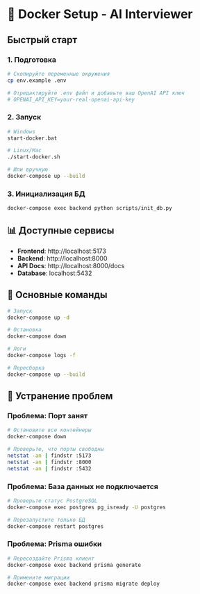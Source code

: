 # 🐳 Docker Setup - AI Interviewer

## Быстрый старт

### 1. Подготовка
```bash
# Скопируйте переменные окружения
cp env.example .env

# Отредактируйте .env файл и добавьте ваш OpenAI API ключ
# OPENAI_API_KEY=your-real-openai-api-key
```

### 2. Запуск
```bash
# Windows
start-docker.bat

# Linux/Mac
./start-docker.sh

# Или вручную
docker-compose up --build
```

### 3. Инициализация БД
```bash
docker-compose exec backend python scripts/init_db.py
```

## 📊 Доступные сервисы

- **Frontend**: http://localhost:5173
- **Backend**: http://localhost:8000
- **API Docs**: http://localhost:8000/docs
- **Database**: localhost:5432

## 🔧 Основные команды

```bash
# Запуск
docker-compose up -d

# Остановка
docker-compose down

# Логи
docker-compose logs -f

# Пересборка
docker-compose up --build
```

## 🚨 Устранение проблем

### Проблема: Порт занят
```bash
# Остановите все контейнеры
docker-compose down

# Проверьте, что порты свободны
netstat -an | findstr :5173
netstat -an | findstr :8000
netstat -an | findstr :5432
```

### Проблема: База данных не подключается
```bash
# Проверьте статус PostgreSQL
docker-compose exec postgres pg_isready -U postgres

# Перезапустите только БД
docker-compose restart postgres
```

### Проблема: Prisma ошибки
```bash
# Пересоздайте Prisma клиент
docker-compose exec backend prisma generate

# Примените миграции
docker-compose exec backend prisma migrate deploy
```
